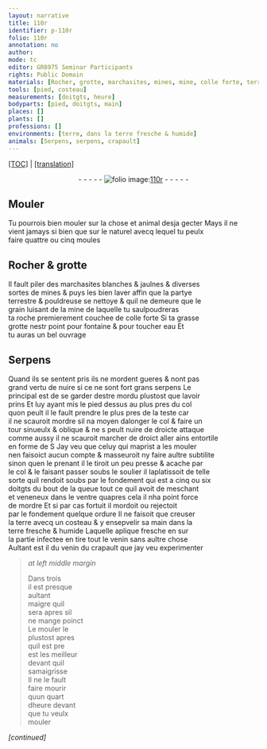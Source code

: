 ```yaml
---
layout: narrative
title: 110r
identifier: p-110r
folio: 110r
annotation: no
author:
mode: tc
editor: GR8975 Seminar Participants
rights: Public Domain
materials: [Rocher, grotte, marchasites, mines, mine, colle forte, terre]
tools: [pied, costeau]
measurements: [doitgts, heure]
bodyparts: [pied, doitgts, main]
places: []
plants: []
professions: []
environments: [terre, dans la terre fresche & humide]
animals: [Serpens, serpens, crapault]
---
```


<p><a href="{{ site.baseurl }}/diplomatic/">[TOC]</a> | <a href="{{ site.baseurl }}/texts/p-110r_tl/" target="_blank">[translation]</a></p><div class="folio" align="center">- - - - - <a href="http://gallica.bnf.fr/ark:/12148/btv1b10500001g/f225.image" target="_blank"><img src="https://cu-mkp.github.io/2017-workshop-edition/assets/photo-icon.png" alt="folio image: " style="display:inline-block; margin-bottom:-3px;"/>110r</a> - - - - - </div>  
  

## Mouler

 
Tu pourrois bien mouler sur la chose <span class="add">et animal</span> desja gecter Mays il ne<br/> vient jamays si bien que sur le naturel avecq lequel tu peulx<br/> faire quattre ou cinq moules
 
 
  

## <span class="m">Rocher</span> & <span class="m">grotte</span>

 
Il fault piler des <span class="m">marchasites</span> blanches & jaulnes & diverses<br/> sortes de <span class="m">mines</span> & puys les bien laver affin que la partye<br/> terrestre & pouldreuse se nettoye & quil ne demeure que le<br/> grain luisant de la <span class="m">mine</span> de laquelle tu saulpoudreras<br/> ta roche premierem<span class="exp">ent</span> couchee de <span class="m">colle forte</span> Si ta <span class="del">grasse</span><br/> <span class="m">grotte</span> nest<span class="del">r</span> point pour fontaine & pour toucher eau Et<br/> tu auras un bel ouvrage
 
 
  

## <span class="al">Serpens</span>

 
Quand ils se sentent pris ils ne mordent gueres & nont pas<br/> grand vertu de nuire si ce ne sont fort grans <span class="al">serpens</span> Le<br/> principal est de se garder destre mordu plustost que lavoir<br/> prins Et luy ayant mis le <span class="tl"><span class="bp">pied</span></span> dessus au plus pres du col<br/> quon peult il le fault prendre le plus pres de la teste car<br/> il ne scauroit mordre sil na moyen dalonger le col & faire un<br/> tour sinueulx & oblique & ne <span class="del">s</span> peult nuire de droicte attaque<br/> co<span class="exp">mm</span>e aussy il ne scauroit marcher de droict aller ains entortile<br/> en forme de S Jay veu que celuy qui maprist a les mouler<br/> nen faisoict aucun compte & masseuroit ny faire aultre subtilite<br/> sinon quen le prenant il le tiroit un peu presse & acache par<br/> le col & le faisant passer soubs le soulier il laplatissoit de telle<br/> sorte quil rendoit <span class="del">soubs</span> par le fondem<span class="exp">ent</span> qui est a cinq ou six<br/> <span class="ms"><span class="bp">doitgts</span></span> du bout de la queue tout ce quil avoit de meschant<br/> et veneneux dans le ventre quapres cela il nha point force<br/> de mordre Et si par cas fortuit il mordoit ou rejectoit<br/> par le fondem<span class="exp">ent</span> quelque ordure Il ne faisoit que creuser<br/> la <span class="env"><span class="m">terre</span></span> avecq un <span class="tl">costeau</span> & y ensepvelir sa <span class="bp">main</span> <span class="env">dans la<br/> <span class="m">terre</span> fresche & humide</span> Laquelle aplique fresche <span class="del">en</span> sur<br/> la <span class="md">partie infectee</span> en tire tout le venin sans aultre chose<br/> Aultant est il du venin du <span class="al">crapault</span> que jay veu experimenter
 
> *at left middle margin*
> 
> 
>   Dans trois<br/> il est presque<br/> aultant<br/> maigre quil<br/> sera apres sil<br/> ne mange poinct<br/> Le mouler le<br/> plustost apres<br/> quil est pre<br/> est les meilleur<br/> deva<span class="exp">n</span>t quil<br/> samaigrisse<br/> Il ne le fault<br/> faire mourir<br/> quun quart<br/> d<span class="ms">heure</span> deva<span class="exp">n</span>t<br/> que tu veulx<br/> mouler
 
*[continued]*
 

